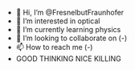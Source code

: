 - 👋 Hi, I’m @FresnelbutFraunhofer
- 👀 I’m interested in optical
- 🌱 I’m currently learning physics
- 💞️ I’m looking to collaborate on (-)
- 📫 How to reach me (-)
- GOOD THINKING NICE KILLING

<!---
FresnelbutFraunhofer/FresnelbutFraunhofer is a ✨ special ✨ repository because its `README.md` (this file) appears on your GitHub profile.
You can click the Preview link to take a look at your changes.
--->
